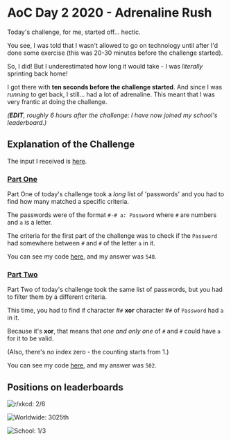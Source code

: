 # AoC Day 2 2020 - Adrenaline Rush
Today's challenge, for me, started off... hectic.

You see, I was told that I wasn't allowed to go on technology until after I'd done some exercise (this was 20-30 minutes before the challenge started).

So, I did! But I underestimated how long it would take - I was *literally* sprinting back home!

I got there with **ten seconds before the challenge started**. And since I was *running* to get back, I still... had a lot of adrenaline.
This meant that I was very frantic at doing the challenge.

*(**EDIT**, roughly 6 hours after the challenge: I have now joined my school's leaderboard.)*

## Explanation of the Challenge
The input I received is [here](https://github.com/TheXXOs/AdventOfCode/blob/main/My%20Solutions/2020/Day%202/input.txt).

### [Part One](https://adventofcode.com/2020/day/2)
Part One of today's challenge took a *long* list of 'passwords' and you had to find how many matched a specific criteria.

The passwords were of the format `#-# a: Password` where `#` are numbers and `a` is a letter.

The criteria for the first part of the challenge was to check if the `Password` had somewhere between `#` and `#` of the letter `a` in it.

You can see my code [here](https://github.com/TheXXOs/AdventOfCode/blob/main/My%20Solutions/2020/Day%202/2a.py), and my answer was `548`.

### [Part Two](https://adventofcode.com/2020/day/2#part2)
Part Two of today's challenge took the same list of passwords, but you had to filter them by a different criteria.

This time, you had to find if character #`#` **xor** character #`#` of `Password` had `a` in it.

Because it's **xor**, that means that *one and only one* of `#` and `#` could have `a` for it to be valid.

(Also, there's no index zero - the counting starts from 1.)

You can see my code [here](https://github.com/TheXXOs/AdventOfCode/blob/main/My%20Solutions/2020/Day%202/2b.py), and my answer was `502`.

## Positions on leaderboards
![r/xkcd: 2/6](https://img.shields.io/badge/r%2Fxkcd%20discord%20leaderboard-2/6-green)

![Worldwide: 3025th](https://img.shields.io/badge/Worldwide%20leaderboard-3025-red)

![School: 1/3](https://img.shields.io/badge/School%20leaderboard-1/3-brightgreen)